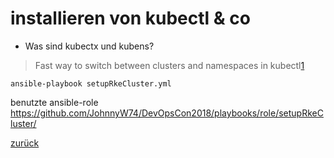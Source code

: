 installieren von kubectl & co
===

* Was sind kubectx und kubens?

> Fast way to switch between clusters and namespaces in kubectl[1]

```ansible-playbook setupRkeCluster.yml```


benutzte ansible-role https://github.com/JohnnyW74/DevOpsCon2018/playbooks/role/setupRkeCluster/

[1]: https://github.com/ahmetb/kubectx

[zurück](https://github.com/JohnnyW74/DevOpsCon2018/blob/master/doc/10-create-k8s-cluster.md)

